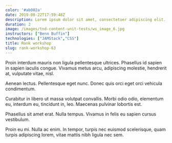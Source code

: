 ```yaml
---
color: '#ab002a'
date: 2019-08-22T17:59:48Z
description: Lorem ipsum dolor sit amet, consectetuer adipiscing elit. Proin interdum mauris non ligula pellentesque ultrices.
duration: 2
image: /images/tnd-content-unit-tests/ws_image_6.jpg
instructors: ["Benn Buffin"]
technologies: ["JAMStack","CSS"]
title: Rank workshop
slug: rank-workshop-63
---
```

Proin interdum mauris non ligula pellentesque ultrices. Phasellus id sapien in sapien iaculis congue. Vivamus metus arcu, adipiscing molestie, hendrerit at, vulputate vitae, nisl.

Aenean lectus. Pellentesque eget nunc. Donec quis orci eget orci vehicula condimentum.

Curabitur in libero ut massa volutpat convallis. Morbi odio odio, elementum eu, interdum eu, tincidunt in, leo. Maecenas pulvinar lobortis est.

Phasellus sit amet erat. Nulla tempus. Vivamus in felis eu sapien cursus vestibulum.

Proin eu mi. Nulla ac enim. In tempor, turpis nec euismod scelerisque, quam turpis adipiscing lorem, vitae mattis nibh ligula nec sem.
